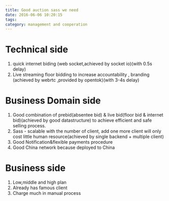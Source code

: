 ```yaml
---
title: Good auction sass we need
date: 2016-06-06 10:20:15
tags:
category: management and cooperation
---
```


# Technical side

1. quick internet biding (web socket,achieved by socket io)(with 0.5s delay)
2. Live streaming floor bidding to increase accountability , branding (achieved by webrtc ,provided by opentok)(with 3-4s delay)

# Business Domain side

1. Good combination of prebid(absentee bid) & live bid(floor bid & internet bid)(achieved by good datastructure) to achieve efficient and safe selling process.
2. Sass - scalable with the number of client, add one more client will only cost little human resource(achieved by single backend + multiple client)
3. Good Notification&flexible payments procedure
4. Good China network because deployed to China

# Business side

1. Low,middle and high plan
2. Already has famous client
3. Charge much in manual process
